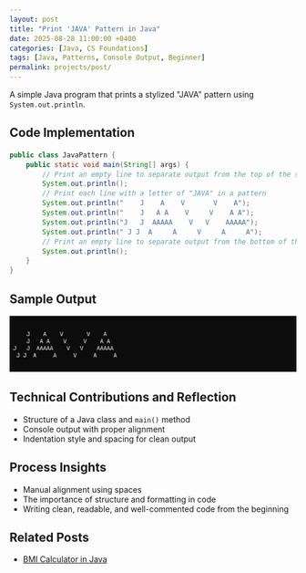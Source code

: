 ```yaml
---
layout: post
title: "Print 'JAVA' Pattern in Java"
date: 2025-08-28 11:00:00 +0400
categories: [Java, CS Foundations]
tags: [Java, Patterns, Console Output, Beginner]
permalink: projects/post/
---
```


A simple Java program that prints a stylized "JAVA" pattern using `System.out.println`.

## Code Implementation

```java
public class JavaPattern {
    public static void main(String[] args) {
        // Print an empty line to separate output from the top of the screen
        System.out.println();
        // Print each line with a letter of "JAVA" in a pattern
        System.out.println("    J    A    V       V    A");
        System.out.println("    J   A A    V     V    A A");
        System.out.println("J   J  AAAAA    V   V    AAAAA");
        System.out.println(" J J  A     A     V     A     A");
        // Print an empty line to separate output from the bottom of the screen
        System.out.println();
    }
}
```

## Sample Output
![Console output showing the word JAVA printed in a stylized format](/assets/img/java-pattern.png) 

## Technical Contributions and Reflection
- Structure of a Java class and `main()` method
- Console output with proper alignment
- Indentation style and spacing for clean output

## Process Insights
- Manual alignment using spaces
- The importance of structure and formatting in code
- Writing clean, readable, and well-commented code from the beginning

## Related Posts
- [BMI Calculator in Java](https://anthony-reese.github.io/posts/2025-09-05-bmi-calculator-java.md)
